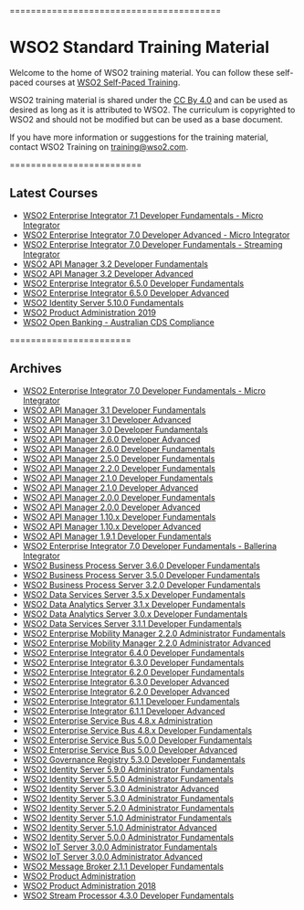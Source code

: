
========================================
<h1>WSO2 Standard Training Material</h1>

Welcome to the home of WSO2 training material. You can follow these self-paced courses at [WSO2 Self-Paced Training](http://lms.wso2.com/).

WSO2 training material is shared under the [CC By 4.0](https://creativecommons.org/licenses/by/4.0/) and can be used as desired as long as it is attributed to WSO2.  The curriculum is copyrighted to WSO2 and should not be modified but can be used as a base document.

If you have more information or suggestions for the training material, contact WSO2 Training on training@wso2.com.

=========================
<h2>Latest Courses</h2>

* [WSO2 Enterprise Integrator 7.1 Developer Fundamentals - Micro Integrator](https://github.com/wso2/WSO2-Training/releases/tag/EI71DFMI)
* [WSO2 Enterprise Integrator 7.0 Developer Advanced - Micro Integrator](https://github.com/wso2/WSO2-Training/releases/tag/EI70DAMI)
* [WSO2 Enterprise Integrator 7.0 Developer Fundamentals - Streaming Integrator](https://github.com/wso2/WSO2-Training/releases/tag/EI70DFSI)
* [WSO2 API Manager 3.2 Developer Fundamentals](https://github.com/wso2/WSO2-Training/releases/tag/APIM320DF)
* [WSO2 API Manager 3.2 Developer Advanced](https://github.com/wso2/WSO2-Training/releases/tag/APIM320DA)
* [WSO2 Enterprise Integrator 6.5.0 Developer Fundamentals](https://github.com/wso2/WSO2-Training/releases/tag/Ei650DF)
* [WSO2 Enterprise Integrator 6.5.0 Developer Advanced](https://github.com/wso2/WSO2-Training/releases/tag/Ei650DA)
* [WSO2 Identity Server 5.10.0 Fundamentals](https://github.com/wso2/WSO2-Training/releases/tag/IS510F)
* [WSO2 Product Administration 2019](https://github.com/wso2/WSO2-Training/releases/tag/PA2019)
* [WSO2 Open Banking - Australian CDS Compliance](https://github.com/wso2/WSO2-Training/releases/tag/OBAU)

=======================

<h2>Archives</h2>

* [WSO2 Enterprise Integrator 7.0 Developer Fundamentals - Micro Integrator](https://github.com/wso2/WSO2-Training/releases/tag/EI70DFMI)
* [WSO2 API Manager 3.1 Developer Fundamentals](https://github.com/wso2/WSO2-Training/releases/tag/APIM310DF)
* [WSO2 API Manager 3.1 Developer Advanced](https://github.com/wso2/WSO2-Training/releases/tag/APIM310DA)
* [WSO2 API Manager 3.0 Developer Fundamentals](https://github.com/wso2/WSO2-Training/releases/tag/APIM30DF)
* [WSO2 API Manager 2.6.0 Developer Advanced](https://github.com/wso2/WSO2-Training/releases/tag/APIM260DA)
* [WSO2 API Manager 2.6.0 Developer Fundamentals](https://github.com/wso2/WSO2-Training/releases/tag/APIM260DF)
* [WSO2 API Manager 2.5.0 Developer Fundamentals](https://github.com/wso2/WSO2-Training/releases/tag/APIM250DF)
* [WSO2 API Manager 2.2.0 Developer Fundamentals](https://github.com/wso2/WSO2-Training/releases/tag/APIM220DF)
* [WSO2 API Manager 2.1.0 Developer Fundamentals](https://github.com/wso2/WSO2-Training/releases/tag/APIM210DF)
* [WSO2 API Manager 2.1.0 Developer Advanced](https://github.com/wso2/WSO2-Training/releases/tag/APIM210DA)
* [WSO2 API Manager 2.0.0 Developer Fundamentals](https://github.com/wso2/WSO2-Training/releases/tag/APIM2.0.0DF)
* [WSO2 API Manager 2.0.0 Developer Advanced](https://github.com/wso2/WSO2-Training/releases/tag/APIM200DA)
* [WSO2 API Manager 1.10.x Developer Fundamentals](https://github.com/wso2/WSO2-Training/releases/tag/APIM1.10.0DF)
* [WSO2 API Manager 1.10.x Developer Advanced](https://github.com/wso2/WSO2-Training/releases/tag/APIM1.10.0DA)
* [WSO2 API Manager 1.9.1 Developer Fundamentals](https://github.com/wso2/WSO2-Training/releases/tag/APIM1.9.1DF)
* [WSO2 Enterprise Integrator 7.0 Developer Fundamentals - Ballerina Integrator](https://github.com/wso2/WSO2-Training/releases/tag/EI70DFBI)
* [WSO2 Business Process Server 3.6.0 Developer Fundamentals](https://github.com/wso2/WSO2-Training/releases/tag/BPS360DF)
* [WSO2 Business Process Server 3.5.0 Developer Fundamentals](https://github.com/wso2/WSO2-Training/releases/tag/BPS3.5.xDF)
* [WSO2 Business Process Server 3.2.0 Developer Fundamentals](https://github.com/wso2/WSO2-Training/releases/tag/BPS3.2.0)
* [WSO2 Data Services Server 3.5.x Developer Fundamentals](https://github.com/wso2/WSO2-Training/releases/tag/DSS3.5.x)
* [WSO2 Data Analytics Server 3.1.x Developer Fundamentals](https://github.com/wso2/WSO2-Training/releases/tag/DAS310)
* [WSO2 Data Analytics Server 3.0.x Developer Fundamentals](https://github.com/wso2/WSO2-Training/releases/tag/DAS300)
* [WSO2 Data Services Server 3.1.1 Developer Fundamentals](https://github.com/wso2/WSO2-Training/releases/tag/DSS3.1.1)
* [WSO2 Enterprise Mobility Manager 2.2.0 Administrator Fundamentals](https://github.com/wso2/WSO2-Training/releases/tag/EMM220AF)
* [WSO2 Enterprise Mobility Manager 2.2.0 Administrator Advanced](https://github.com/wso2/WSO2-Training/releases/tag/EMM220AA)
* [WSO2 Enterprise Integrator 6.4.0 Developer Fundamentals](https://github.com/wso2/WSO2-Training/releases/tag/EI640DF)
* [WSO2 Enterprise Integrator 6.3.0 Developer Fundamentals](https://github.com/wso2/WSO2-Training/releases/tag/EI630DF)
* [WSO2 Enterprise Integrator 6.2.0 Developer Fundamentals](https://github.com/wso2/WSO2-Training/releases/tag/EI620DF)
* [WSO2 Enterprise Integrator 6.3.0 Developer Advanced](https://github.com/wso2/WSO2-Training/releases/tag/EI630DA)
* [WSO2 Enterprise Integrator 6.2.0 Developer Advanced](https://github.com/wso2/WSO2-Training/releases/tag/EI620DA)
* [WSO2 Enterprise Integrator 6.1.1 Developer Fundamentals](https://github.com/wso2/WSO2-Training/releases/tag/EI611DF)
* [WSO2 Enterprise Integrator 6.1.1 Developer Advanced](https://github.com/wso2/WSO2-Training/releases/tag/EI611DA)
* [WSO2 Enterprise Service Bus 4.8.x Administration](https://github.com/wso2/WSO2-Training/releases/tag/ESB4.8.xA)
* [WSO2 Enterprise Service Bus 4.8.x Developer Fundamentals](https://github.com/wso2/WSO2-Training/releases/tag/ESB4.8.xDF)
* [WSO2 Enterprise Service Bus 5.0.0 Developer Fundamentals](https://github.com/wso2/WSO2-Training/releases/tag/ESB5.0.0DF)
* [WSO2 Enterprise Service Bus 5.0.0 Developer Advanced](https://github.com/wso2/WSO2-Training/releases/tag/ESB500DA)
* [WSO2 Governance Registry 5.3.0 Developer Fundamentals](https://github.com/wso2/WSO2-Training/releases/tag/GREG530DF)
* [WSO2 Identity Server 5.9.0 Administrator Fundamentals](https://github.com/wso2/WSO2-Training/releases/tag/IS590AF)
* [WSO2 Identity Server 5.5.0 Administrator Fundamentals](https://github.com/wso2/WSO2-Training/releases/tag/IS550AF)
* [WSO2 Identity Server 5.3.0 Administrator Advanced](https://github.com/wso2/WSO2-Training/releases/tag/IS530AA)
* [WSO2 Identity Server 5.3.0 Administrator Fundamentals](https://github.com/wso2/WSO2-Training/releases/tag/IS530AF)
* [WSO2 Identity Server 5.2.0 Administrator Fundamentals](https://github.com/wso2/WSO2-Training/releases/tag/IS5.2.0DF)
* [WSO2 Identity Server 5.1.0 Administrator Fundamentals](https://github.com/wso2/WSO2-Training/releases/tag/IS5.1.0DF)
* [WSO2 Identity Server 5.1.0 Administrator Advanced](https://github.com/wso2/WSO2-Training/releases/tag/IS5.1.0DA)
* [WSO2 Identity Server 5.0.0 Administrator Fundamentals](https://github.com/wso2/WSO2-Training/releases/tag/IS5.0.0DF)
* [WSO2 IoT Server 3.0.0 Administrator Fundamentals](https://github.com/wso2/WSO2-Training/releases/tag/IoTS300AF)
* [WSO2 IoT Server 3.0.0 Administrator Advanced](https://github.com/wso2/WSO2-Training/releases/tag/IoTS300AA)
* [WSO2 Message Broker 2.1.1 Developer Fundamentals](https://github.com/wso2/WSO2-Training/releases/tag/MB2.1.1)
* [WSO2 Product Administration](https://github.com/wso2/WSO2-Training/releases/tag/PA4.4.5)
* [WSO2 Product Administration 2018](https://github.com/wso2/WSO2-Training/releases/tag/PA2018)
* [WSO2 Stream Processor 4.3.0 Developer Fundamentals](https://github.com/wso2/WSO2-Training/releases/tag/SP430DF)

